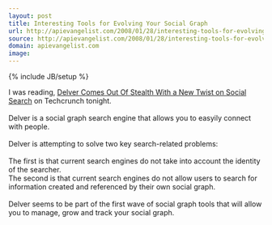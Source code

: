 ```yaml
---
layout: post
title: Interesting Tools for Evolving Your Social Graph
url: http://apievangelist.com/2008/01/28/interesting-tools-for-evolving-your-social-graph/
source: http://apievangelist.com/2008/01/28/interesting-tools-for-evolving-your-social-graph/
domain: apievangelist.com
image: 
---
```

{% include JB/setup %}<p>I was reading, <a href="http://www.techcrunch.com/2008/01/28/delver-comes-out-of-stealth-with-a-new-twist-on-social-search/">Delver Comes Out Of Stealth With a New Twist on Social Search</a> on Techcrunch tonight.<br /><br />Delver is a social graph search engine that allows you to easyily connect with people.<br /><br />Delver is attempting to solve two key search-related problems:<br /><br />The first is that current search engines do not take into account the identity of the searcher.<br />The second is that current search engines do not allow users to search for information created and referenced by their own social graph.<br /><br />Delver seems to be part of the first wave of social graph tools that will allow you to manage, grow and track your social graph.</p>
